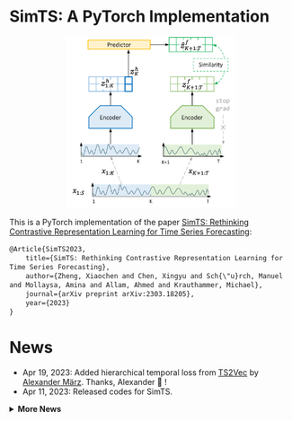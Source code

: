 # SimTS: A PyTorch Implementation

<p align="center">
  <img src="./demo/model.png" width="300">
</p>

This is a PyTorch implementation of the paper [SimTS: Rethinking Contrastive Representation Learning for Time Series Forecasting](https://arxiv.org/abs/2303.18205):
```
@Article{SimTS2023,
    title={SimTS: Rethinking Contrastive Representation Learning for Time Series Forecasting},
    author={Zheng, Xiaochen and Chen, Xingyu and Sch{\"u}rch, Manuel and Mollaysa, Amina and Allam, Ahmed and Krauthammer, Michael},
    journal={arXiv preprint arXiv:2303.18205},
    year={2023}
}
```
# News
* Apr 19, 2023: Added hierarchical temporal loss from [TS2Vec](https://arxiv.org/abs/2106.10466) by [Alexander März](https://github.com/StatMixedML). Thanks, Alexander :tada: ! 
* Apr 11, 2023: Released codes for SimTS.

<details>
    <summary><b>More News</b></summary>
    <p>
        <ul>
            <li>Jun 30, 1905: Albert Einstein published the theory of special relativity in Annalen der Physik. </li>
        </ul>
    </p>
</details>
<br></br>

